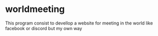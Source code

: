 # worldmeeting
This program consist to devellop a website for meeting in the world like facebook or discord but my own way
